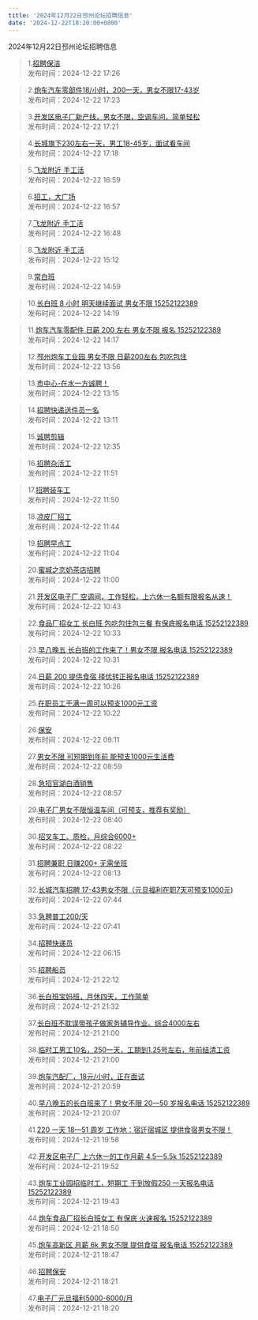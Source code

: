 ```yaml
---
title: '2024年12月22日邳州论坛招聘信息'
date: '2024-12-22T18:20:00+0800'
---
```

2024年12月22日邳州论坛招聘信息
<!--more-->
>1.[招聘保洁](https://www.pzzc.net/forum.php?mod=viewthread&tid=10479256)<br>
>发布时间：2024-12-22 17:26

>2.[炮车汽车零部件18/小时，200一天，男女不限17-43岁](https://www.pzzc.net/forum.php?mod=viewthread&tid=10479255)<br>
>发布时间：2024-12-22 17:23

>3.[开发区电子厂新产线，男女不限，空调车间，简单轻松](https://www.pzzc.net/forum.php?mod=viewthread&tid=10479253)<br>
>发布时间：2024-12-22 17:21

>4.[长城旗下230左右一天，男工18-45岁，面试看车间](https://www.pzzc.net/forum.php?mod=viewthread&tid=10479252)<br>
>发布时间：2024-12-22 17:18

>5.[飞龙附近 手工活](https://www.pzzc.net/forum.php?mod=viewthread&tid=10479250)<br>
>发布时间：2024-12-22 16:59

>6.[招工，大广场](https://www.pzzc.net/forum.php?mod=viewthread&tid=10479248)<br>
>发布时间：2024-12-22 16:57

>7.[飞龙附近 手工活](https://www.pzzc.net/forum.php?mod=viewthread&tid=10479247)<br>
>发布时间：2024-12-22 16:48

>8.[飞龙附近 手工活](https://www.pzzc.net/forum.php?mod=viewthread&tid=10479233)<br>
>发布时间：2024-12-22 15:12

>9.[常白班](https://www.pzzc.net/forum.php?mod=viewthread&tid=10479230)<br>
>发布时间：2024-12-22 14:59

>10.[长白班 8 小时 明天继续面试 男女不限 15252122389](https://www.pzzc.net/forum.php?mod=viewthread&tid=10479227)<br>
>发布时间：2024-12-22 14:19

>11.[炮车汽车零配件 日薪 200 左右 男女不限 报名 15252122389](https://www.pzzc.net/forum.php?mod=viewthread&tid=10479226)<br>
>发布时间：2024-12-22 14:17

>12.[邳州炮车工业园 男女不限 日薪200左右 包吃包住](https://www.pzzc.net/forum.php?mod=viewthread&tid=10479223)<br>
>发布时间：2024-12-22 13:56

>13.[市中心-在水一方诚聘！](https://www.pzzc.net/forum.php?mod=viewthread&tid=10479214)<br>
>发布时间：2024-12-22 13:15

>14.[招聘快递送件员一名](https://www.pzzc.net/forum.php?mod=viewthread&tid=10479212)<br>
>发布时间：2024-12-22 13:11

>15.[诚聘剪辑](https://www.pzzc.net/forum.php?mod=viewthread&tid=10479209)<br>
>发布时间：2024-12-22 12:35

>16.[招聘杂活工](https://www.pzzc.net/forum.php?mod=viewthread&tid=10479206)<br>
>发布时间：2024-12-22 11:51

>17.[招聘装车工](https://www.pzzc.net/forum.php?mod=viewthread&tid=10479203)<br>
>发布时间：2024-12-22 11:50

>18.[凉皮厂招工](https://www.pzzc.net/forum.php?mod=viewthread&tid=10479201)<br>
>发布时间：2024-12-22 11:44

>19.[招聘早点工](https://www.pzzc.net/forum.php?mod=viewthread&tid=10479188)<br>
>发布时间：2024-12-22 11:04

>20.[蜜城之恋奶茶店招聘](https://www.pzzc.net/forum.php?mod=viewthread&tid=10479185)<br>
>发布时间：2024-12-22 11:00

>21.[开发区电子厂 空调间，工作轻松，上六休一名额有限报名从速！](https://www.pzzc.net/forum.php?mod=viewthread&tid=10479182)<br>
>发布时间：2024-12-22 10:43

>22.[食品厂招女工 长白班 包吃包住包三餐 有保底报名电话 15252122389](https://www.pzzc.net/forum.php?mod=viewthread&tid=10479180)<br>
>发布时间：2024-12-22 10:33

>23.[早八晚五 长白班的工作来了！男女不限 报名电话 15252122389](https://www.pzzc.net/forum.php?mod=viewthread&tid=10479179)<br>
>发布时间：2024-12-22 10:31

>24.[日薪 200 提供食宿 择优转正报名电话 15252122389](https://www.pzzc.net/forum.php?mod=viewthread&tid=10479178)<br>
>发布时间：2024-12-22 10:26

>25.[在职员工干满一周可以预支1000元工资](https://www.pzzc.net/forum.php?mod=viewthread&tid=10479177)<br>
>发布时间：2024-12-22 10:22

>26.[保安](https://www.pzzc.net/forum.php?mod=viewthread&tid=10479168)<br>
>发布时间：2024-12-22 09:11

>27.[男女不限 可短期到年前 能预支1000元生活费](https://www.pzzc.net/forum.php?mod=viewthread&tid=10479166)<br>
>发布时间：2024-12-22 08:59

>28.[急招官湖白酒销售](https://www.pzzc.net/forum.php?mod=viewthread&tid=10479165)<br>
>发布时间：2024-12-22 08:57

>29.[电子厂男女不限恒温车间（可预支，推荐有奖励）](https://www.pzzc.net/forum.php?mod=viewthread&tid=10479163)<br>
>发布时间：2024-12-22 08:40

>30.[招叉车工、质检，月综合6000+](https://www.pzzc.net/forum.php?mod=viewthread&tid=10479158)<br>
>发布时间：2024-12-22 08:22

>31.[招聘兼职 日赚200+ 无需坐班](https://www.pzzc.net/forum.php?mod=viewthread&tid=10479157)<br>
>发布时间：2024-12-22 08:13

>32.[长城汽车招聘 17-43男女不限（元旦福利在职7天可预支1000元)](https://www.pzzc.net/forum.php?mod=viewthread&tid=10479153)<br>
>发布时间：2024-12-22 07:44

>33.[急聘普工200/天](https://www.pzzc.net/forum.php?mod=viewthread&tid=10479152)<br>
>发布时间：2024-12-22 07:41

>34.[招聘快递员](https://www.pzzc.net/forum.php?mod=viewthread&tid=10479149)<br>
>发布时间：2024-12-22 06:15

>35.[招聘船员](https://www.pzzc.net/forum.php?mod=viewthread&tid=10479142)<br>
>发布时间：2024-12-21 22:12

>36.[长白班宝妈班，月休四天，工作简单](https://www.pzzc.net/forum.php?mod=viewthread&tid=10479138)<br>
>发布时间：2024-12-21 21:32

>37.[长白班不耽误带孩子做家务辅导作业。综合4000左右](https://www.pzzc.net/forum.php?mod=viewthread&tid=10479137)<br>
>发布时间：2024-12-21 21:00

>38.[临时工男工10名，250一天，工期到1.25号左右，年前结清工资](https://www.pzzc.net/forum.php?mod=viewthread&tid=10479136)<br>
>发布时间：2024-12-21 21:00

>39.[炮车汽配厂，18元/小时，正在面试](https://www.pzzc.net/forum.php?mod=viewthread&tid=10479135)<br>
>发布时间：2024-12-21 20:59

>40.[早八晚五的长白班来了！男女不限 20—50 岁报名电话 15252122389](https://www.pzzc.net/forum.php?mod=viewthread&tid=10479130)<br>
>发布时间：2024-12-21 20:07

>41.[220 一天   18—51 周岁 工作地：宿迁宿城区 提供食宿男女不限！](https://www.pzzc.net/forum.php?mod=viewthread&tid=10479129)<br>
>发布时间：2024-12-21 19:58

>42.[开发区电子厂 上六休一的工作月薪 4.5—5.5k  15252122389](https://www.pzzc.net/forum.php?mod=viewthread&tid=10479127)<br>
>发布时间：2024-12-21 19:52

>43.[炮车工业园招临时工，短期工 干到放假250 一天报名电话 15252122389](https://www.pzzc.net/forum.php?mod=viewthread&tid=10479122)<br>
>发布时间：2024-12-21 19:43

>44.[炮车食品厂招长白班女工 有保底 火速报名 15252122389](https://www.pzzc.net/forum.php?mod=viewthread&tid=10479119)<br>
>发布时间：2024-12-21 18:50

>45.[炮车高新区 月薪 6k 男女不限 提供食宿 报名电话 15252122389](https://www.pzzc.net/forum.php?mod=viewthread&tid=10479118)<br>
>发布时间：2024-12-21 18:47

>46.[招聘保安](https://www.pzzc.net/forum.php?mod=viewthread&tid=10479115)<br>
>发布时间：2024-12-21 18:21

>47.[电子厂元旦福利5000-6000/月](https://www.pzzc.net/forum.php?mod=viewthread&tid=10479114)<br>
>发布时间：2024-12-21 18:20

